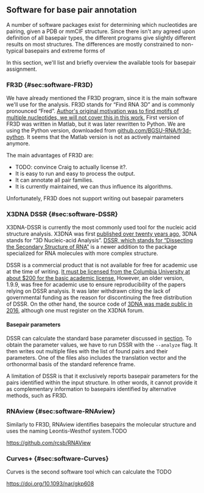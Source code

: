 ## Software for base pair annotation

A number of software packages exist for determining which nucleotides are pairing, given a PDB or mmCIF structure.
Since there isn't any agreed upon definition of all basepair types, the different programs give slightly different results on most structures.
The differences are mostly constrained to non-typical basepairs and extreme forms of 

In this section, we'll list and briefly overview the available tools for basepair assignment.


### FR3D {#sec:software-FR3D}

We have already mentioned the FR3D program, since it is the main software we'll use for the analysis.
FR3D stands for “Find RNA 3D” and is commonly pronounced “Fred”.
[Author's original motivation was to find motifs of multiple nucleotides, we will not cover this in this work.](https://www.bgsu.edu/research/rna/software/fr3d.html)
First version of FR3D was written in Matlab, but it was later rewritten to Python.
We are using the Python version, downloaded from [github.com/BGSU-RNA/fr3d-python](https://github.com/BGSU-RNA/fr3d-python).
It seems that the Matlab version is not as actively maintained anymore.


The main advantages of FR3D are:

<!-- * It is freely available including the source code. -->
* TODO: convince Craig to actually license it?.
* It is easy to run and easy to process the output.
* It can annotate all pair families.
* It is currently maintained, we can thus influence its algorithms.

Unfortunately, FR3D does not support writing out basepair parameters

### X3DNA DSSR {#sec:software-DSSR}

X3DNA-DSSR is currently the most commonly used tool for the nucleic acid structure analysis.
X3DNA was first [published over twenty years ago](https://doi.org/10.1093/nar/gkg680), 3DNA stands for “3D Nucleic-acid Analysis”.
[DSSR, which stands for “Dissecting the Secondary Structure of RNA”](https://doi.org/10.1093/nar/gkv716) is a newer addition to the package specialized for RNA molecules with more complex structure.

DSSR is a commercial product that is not available for free for academic use at the time of writing.
[It must be licensed from the Columbia University at about $200 for the basic academic license.](https://inventions.techventures.columbia.edu/technologies/dssr-an-integrated--CU20391)
However, an older version, 1.9.9, was free for academic use to ensure reproducibility of the papers relying on DSSR analysis.
It was later withdrawn citing the lack of governmental funding as the reason for discontinuing the free distribution of DSSR.
On the other hand, the source code of [3DNA was made public in 2016](https://x3dna.org/highlights/3dna-c-source-code-is-available), although one must register on the X3DNA forum.

#### Basepair parameters

DSSR can calculate the standard base parameter discussed in [section](./2-oview-5-base-parameters.md).
To obtain the parameter values, we have to run DSSR with the `--analyze` flag.
It then writes out multiple files with the list of found pairs and their parameters.
One of the files also includes the translation vector and the orthonormal basis of the standard reference frame.

A limitation of DSSR is that it exclusively reports basepair parameters for the pairs identified within the input structure.
In other words, it cannot provide it as complementary information to basepairs identified by alternative methods, such as FR3D.


### RNAview {#sec:software-RNAview}

Similarly to FR3D, RNAview identifies basepairs the molecular structure and uses the naming Leontis-Westhof system.TODO

<https://github.com/rcsb/RNAView>


### Curves+ {#sec:software-Curves}

Curves is the second software tool which can calculate the TODO

<https://doi.org/10.1093/nar/gkp608>
